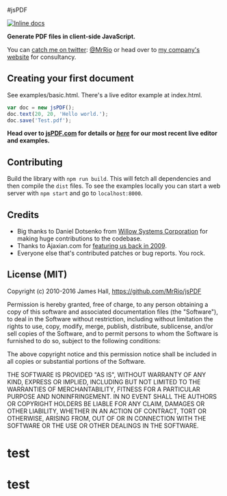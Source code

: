 #jsPDF

[![Inline docs](http://inch-ci.org/github/MrRio/jsPDF.svg?branch=master)](http://inch-ci.org/github/MrRio/jsPDF)

**Generate PDF files in client-side JavaScript.**

You can [catch me on twitter](http://twitter.com/MrRio): [@MrRio](http://twitter.com/MrRio) or head over to [my company's website](http://parall.ax) for consultancy.

## Creating your first document

See examples/basic.html. There's a live editor example at index.html.

```javascript
var doc = new jsPDF();
doc.text(20, 20, 'Hello world.');
doc.save('Test.pdf');
```

**Head over to [jsPDF.com](http://jspdf.com) for details or [_here_](http://mrrio.github.io/jsPDF/) for our most recent live editor and examples.**

## Contributing
Build the library with `npm run build`. This will fetch all dependencies and then compile the `dist` files. To see the examples locally you can start a web server with `npm start` and go to `localhost:8000`. 

## Credits
- Big thanks to Daniel Dotsenko from [Willow Systems Corporation](http://willow-systems.com) for making huge contributions to the codebase.
- Thanks to Ajaxian.com for [featuring us back in 2009](http://ajaxian.com/archives/dynamically-generic-pdfs-with-javascript).
- Everyone else that's contributed patches or bug reports. You rock.

## License (MIT)
Copyright (c) 2010-2016 James Hall, https://github.com/MrRio/jsPDF

Permission is hereby granted, free of charge, to any person obtaining
a copy of this software and associated documentation files (the
"Software"), to deal in the Software without restriction, including
without limitation the rights to use, copy, modify, merge, publish,
distribute, sublicense, and/or sell copies of the Software, and to
permit persons to whom the Software is furnished to do so, subject to
the following conditions:

The above copyright notice and this permission notice shall be
included in all copies or substantial portions of the Software.

THE SOFTWARE IS PROVIDED "AS IS", WITHOUT WARRANTY OF ANY KIND,
EXPRESS OR IMPLIED, INCLUDING BUT NOT LIMITED TO THE WARRANTIES OF
MERCHANTABILITY, FITNESS FOR A PARTICULAR PURPOSE AND
NONINFRINGEMENT. IN NO EVENT SHALL THE AUTHORS OR COPYRIGHT HOLDERS BE
LIABLE FOR ANY CLAIM, DAMAGES OR OTHER LIABILITY, WHETHER IN AN ACTION
OF CONTRACT, TORT OR OTHERWISE, ARISING FROM, OUT OF OR IN CONNECTION
WITH THE SOFTWARE OR THE USE OR OTHER DEALINGS IN THE SOFTWARE.
# test
# test
